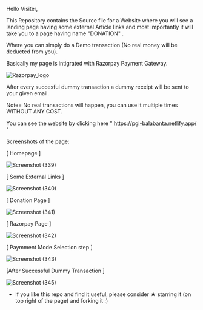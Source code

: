 Hello Visiter,

This Repository contains the Source file for a Website where you will see a landing page having some external Article links
and most importantly it will take you to a page having name "DONATION" .

Where you can simply do a Demo transaction (No real money will be deducted from you).

Basically my page is intigrated with Razorpay Payment Gateway.

![Razorpay_logo](https://user-images.githubusercontent.com/87690504/207404045-71e22f78-a8ad-4016-a145-8b71872e0c7f.png)
 
 After every succesful dummy transaction a dummy receipt will be sent to your given email.

Note= No real transactions will happen, you can use it multiple times WITHOUT ANY COST.

You can see the website by clicking here " https://pgi-balabanta.netlify.app/ "

Screenshots of the page: 

[ Homepage ]

![Screenshot (339)](https://user-images.githubusercontent.com/87690504/207404990-77bc0b15-dd1b-4a48-91ce-d7b0f192eba9.png)

[ Some External Links ]

![Screenshot (340)](https://user-images.githubusercontent.com/87690504/207405115-dcdedf8c-906e-45bd-aee3-74a5d44d60bd.png)


[ Donation Page ]

![Screenshot (341)](https://user-images.githubusercontent.com/87690504/207405209-c85cc601-d62f-42c7-8276-68bc5563db21.png)


[ Razorpay Page ]

![Screenshot (342)](https://user-images.githubusercontent.com/87690504/207405297-46bac475-3d7a-4bc3-9eba-8cb4174eca39.png)


[ Paymment Mode Selection step ]

![Screenshot (343)](https://user-images.githubusercontent.com/87690504/207405395-c8f60a3f-d8a4-44cc-bc46-a663181fb7ae.png)


[After Successful Dummy Transaction ]

![Screenshot (345)](https://user-images.githubusercontent.com/87690504/207405487-75a0c0d6-9a7d-4279-b92c-3bbbb99f07a1.png)


* If you like this repo and find it useful, please consider ★ starring it (on top right of the page) and forking it :)

